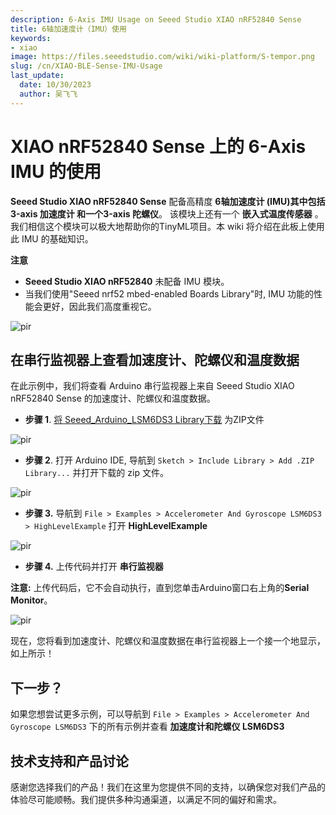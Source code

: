 ```yaml
---
description: 6-Axis IMU Usage on Seeed Studio XIAO nRF52840 Sense
title: 6轴加速度计（IMU）使用
keywords:
- xiao
image: https://files.seeedstudio.com/wiki/wiki-platform/S-tempor.png
slug: /cn/XIAO-BLE-Sense-IMU-Usage
last_update:
  date: 10/30/2023
  author: 吴飞飞
---
```


# XIAO nRF52840 Sense 上的 6-Axis IMU 的使用

**Seeed Studio XIAO nRF52840 Sense** 配备高精度  **6轴加速度计 (IMU)**其中包括 **3-axis 加速度计** 和一个**3-axis 陀螺仪**。 该模块上还有一个 **嵌入式温度传感器** 。 我们相信这个模块可以极大地帮助你的TinyML项目。本 wiki 将介绍在此板上使用此 IMU 的基础知识。

**注意**

- **Seeed Studio XIAO nRF52840** 未配备 IMU 模块。
- 当我们使用"Seeed nrf52 mbed-enabled Boards Library"时, IMU 功能的性能会更好，因此我们高度重视它。

<p style={{textAlign: 'center'}}><img src="https://files.seeedstudio.com/wiki/XIAO-BLE/XIAO_nRF52840_new7.png" alt="pir" width={600} height="auto" /></p>


## 在串行监视器上查看加速度计、陀螺仪和温度数据

在此示例中，我们将查看 Arduino 串行监视器上来自 Seeed Studio XIAO nRF52840 Sense 的加速度计、陀螺仪和温度数据。

- **步骤 1**. [将 Seeed_Arduino_LSM6DS3 Library下载](https://github.com/Seeed-Studio/Seeed_Arduino_LSM6DS3) 为ZIP文件

<p style={{textAlign: 'center'}}><img src="https://files.seeedstudio.com/wiki/XIAO-BLE/LSM6DS3-github-zip.png" alt="pir" width={1000} height="auto" /></p>


- **步骤 2**. 打开 Arduino IDE, 导航到 `Sketch > Include Library > Add .ZIP Library...` 并打开下载的 zip 文件。

<p style={{textAlign: 'center'}}><img src="https://files.seeedstudio.com/wiki/XIAO-BLE/add-zip.png" alt="pir" width={600} height="auto" /></p>


- **步骤 3.** 导航到 `File > Examples > Accelerometer And Gyroscope LSM6DS3 > HighLevelExample` 打开 **HighLevelExample**

<p style={{textAlign: 'center'}}><img src="https://files.seeedstudio.com/wiki/XIAO-BLE/IMU-install.png" alt="pir" width={550} height="auto" /></p>


- **步骤 4.** 上传代码并打开 **串行监视器**

**注意:** 上传代码后，它不会自动执行，直到您单击Arduino窗口右上角的**Serial Monitor**。
<p style={{textAlign: 'center'}}><img src="https://files.seeedstudio.com/wiki/XIAO-BLE/IMU-example-output.png" alt="pir" width={600} height="auto" /></p>

现在，您将看到加速度计、陀螺仪和温度数据在串行监视器上一个接一个地显示，如上所示！

## 下一步？

如果您想尝试更多示例，可以导航到 `File > Examples > Accelerometer And Gyroscope LSM6DS3` 下的所有示例并查看 **加速度计和陀螺仪 LSM6DS3**

## 技术支持和产品讨论

感谢您选择我们的产品！我们在这里为您提供不同的支持，以确保您对我们产品的体验尽可能顺畅。我们提供多种沟通渠道，以满足不同的偏好和需求。

<div class="button_tech_support_container">
<a href="https://forum.seeedstudio.com/" class="button_forum"></a> 
<a href="https://www.seeedstudio.com/contacts" class="button_email"></a>
</div>

<div class="button_tech_support_container">
<a href="https://discord.gg/eWkprNDMU7" class="button_discord"></a> 
<a href="https://github.com/Seeed-Studio/wiki-documents/discussions/69" class="button_discussion"></a>
</div>